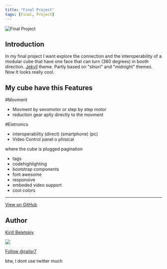 ```yaml
---
title: "Final Project"
tags: [Final, Project]
---
```


![Final Project](http://.jpg)

## Introduction

In my final project I want explore the connection and the interoperability of a modular cube that have one face that can turn (360 degrees) in booth direction. [Jekyll](http://jekyllrb.com/) theme. Partly based on "shiori" and "midnight" themes. Now It looks really cool.

## My cube have this Features

#Movment
- Movment by sevomotor or step by step motor 
- reduction gear aplly directly to the movment

#Eletronics
- interoperability (direct) (smartphone) (pc)
- Video Control panel o phisical

where the cube is plugged
pagination
- tags
- codehighlighting
- bootstrap components
- font awesome
- responsive
- embeded video support
- cool colors


------------

<a href="https://github.com/railsr/autm-rb" target="_blank" class="btn btn-success"><i class="fa fa-github fa-lg"></i> View on GitHub</a>

## Author

[Kirill Beletskiy](https://twitter.com/railsr7)

![](https://pbs.twimg.com/profile_images/456926462780530688/fXBRjK6e_400x400.jpeg)

<p><a href="https://twitter.com/railsr7" class="twitter-follow-button" data-show-count="true" data-size="large" data-dnt="true">Follow @railsr7</a></p>
<p class="text-muted">btw, I dont use twitter much</p>